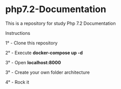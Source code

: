 # php7.2-Documentation

This is a repository for study Php 7.2 Documentation

Instructions

1° - Clone this repository

2° - Execute **docker-compose up -d**

3° - Open **localhost:8000**

3° - Create your own folder architecture

4° - Rock it